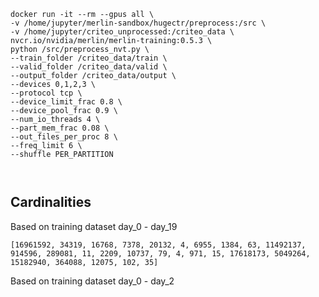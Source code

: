 ```
docker run -it --rm --gpus all \
-v /home/jupyter/merlin-sandbox/hugectr/preprocess:/src \
-v /home/jupyter/criteo_unprocessed:/criteo_data \
nvcr.io/nvidia/merlin/merlin-training:0.5.3 \
python /src/preprocess_nvt.py \
--train_folder /criteo_data/train \
--valid_folder /criteo_data/valid \
--output_folder /criteo_data/output \
--devices 0,1,2,3 \
--protocol tcp \
--device_limit_frac 0.8 \
--device_pool_frac 0.9 \
--num_io_threads 4 \
--part_mem_frac 0.08 \
--out_files_per_proc 8 \
--freq_limit 6 \
--shuffle PER_PARTITION



```


## Cardinalities

Based on training dataset day_0 - day_19

```
[16961592, 34319, 16768, 7378, 20132, 4, 6955, 1384, 63, 11492137, 914596, 289081, 11, 2209, 10737, 79, 4, 971, 15, 17618173, 5049264, 15182940, 364088, 12075, 102, 35]

```

Based on training dataset day_0 - day_2

```

```
